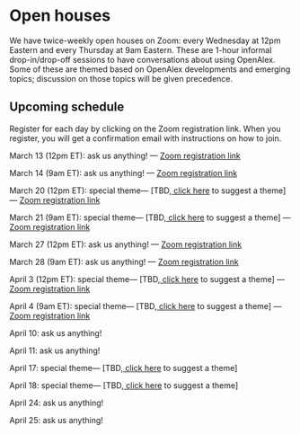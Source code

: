 # Open houses

We have twice-weekly open houses on Zoom: every Wednesday at 12pm Eastern and every Thursday at 9am Eastern. These are 1-hour informal drop-in/drop-off sessions to have conversations about using OpenAlex. Some of these are themed based on OpenAlex developments and emerging topics; discussion on those topics will be given precedence.

## Upcoming schedule

Register for each day by clicking on the Zoom registration link. When you register, you will get a confirmation email with instructions on how to join.

March 13 (12pm ET): ask us anything! — [Zoom registration link](https://zoom.us/meeting/register/tJwscuqvrj4oG9KwkzZCrj2wapxn4kT9N48-)

March 14 (9am ET): ask us anything! — [Zoom registration link](https://zoom.us/meeting/register/tJMkceivrD0pHtFzRbmNOhvzWx5Ny16jH3Gs)

March 20 (12pm ET): special theme— \[TBD,[ click here](https://openalex.org/feedback) to suggest a theme] — [Zoom registration link](https://zoom.us/meeting/register/tJMkc-2opj4iH9bVTwgdeY-z2GDFTCv7dhnv)

March 21 (9am ET): special theme— \[TBD,[ click here](https://openalex.org/feedback) to suggest a theme] — [Zoom registration link](https://zoom.us/meeting/register/tJEucOqprzsjGd3sljCS2JBSnmoPpbmJGofG)

March 27 (12pm ET): ask us anything! — [Zoom registration link](https://zoom.us/meeting/register/tJwvceCqrT8oGtMUldsmD9TgIPIPBqpmtkA4)


March 28 (9am ET): ask us anything! — [Zoom registration link](https://zoom.us/meeting/register/tJYscOqpqjktGtPURnRFmPHDaBXdDaEFXHsa)


April 3 (12pm ET): special theme— \[TBD,[ click here](https://openalex.org/feedback) to suggest a theme] — [Zoom registration link](https://zoom.us/meeting/register/tJ0tcOqrpjkjHNf10bjuRrZGnHXTisuhe7nZ)


April 4 (9am ET): special theme— \[TBD,[ click here](https://openalex.org/feedback) to suggest a theme] — [Zoom registration link](https://zoom.us/meeting/register/tJYtdO6gqD8qGNFVMNL6vI9iooRw22tl8DbL)


April 10: ask us anything!

April 11: ask us anything!

April 17: special theme— \[TBD,[ click here](https://openalex.org/feedback) to suggest a theme]

April 18: special theme— \[TBD,[ click here](https://openalex.org/feedback) to suggest a theme]

April 24: ask us anything!

April 25: ask us anything!
